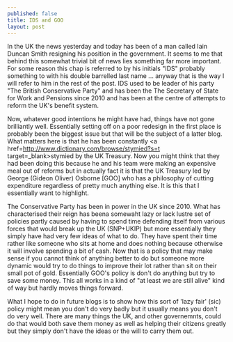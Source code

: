 ```yaml
---
published: false
title: IDS and GOO
layout: post
---
```

In the UK the news yesterday and today has been of a man called Iain Duncan Smith resigning his position in the government. It seems to me that behind this somewhat trivial bit of news lies something far more important. For some reason this chap is referred to by his initials "IDS" probably something to with his double barrelled last name ... anyway that is the way I will refer to him in the rest of the post. IDS used to be leader of his party "The British Conservative Party" and has been the The Secretary of State for Work and Pensions since 2010 and has been at the centre of attempts to reform the UK's benefit system. 

Now, whatever good intentions he might have had, things have not gone brilliantly well. Essentially setting off on a poor redesign in the first place is probably been the biggest issue but that will be the subject of a latter blog. What matters here is that he has been constantly <a href=http://www.dictionary.com/browse/stymied?s=t target=_blank>stymied</a> by the UK Treasury. Now you might think that they had been doing this because he and his team were making an expensive meal out of reforms but in actually fact it is that the UK Treasury led by George (Gideon Oliver) Osborne [GOO] who has a philosophy of cutting expenditure regardless of pretty much anything else. It is this that I essentially want to highlight.

The Conservative Party has been in power in the UK since 2010. What has characterised their reign has beena somewaht lazy or lack lustre set of policies partly caused by having to spend time defending itself from various forces that would break up the UK (SNP+UKIP) but more essentially they simply have had very few ideas of what to do. They have spent their time rather like someone who sits at home and does nothing because otherwise it will involve spending a bit of cash. Now that is a policy that may make sense if you cannot think of anything better to do but someone more dynamic would try to do things to improve their lot rather than sit on their small pot of gold. Essentially GOO's policy is don't do anything but try to save some money. This all works in a kind of "at least we are still alive" kind of way but hardly moves things forward. 

What I hope to do in future blogs is to show how this sort of 'lazy fair' (sic) policy might mean you don't do very badly but it usually means you don't do very well. There are many things the UK, and other governemnts, could do that would both save them money as well as helping their citizens greatly but they simply don't have the ideas or the will to carry them out.
